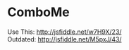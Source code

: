 ComboMe
=======
Use This: http://jsfiddle.net/w7H9X/23/
<br>
Outdated: http://jsfiddle.net/M5pxJ/43/
